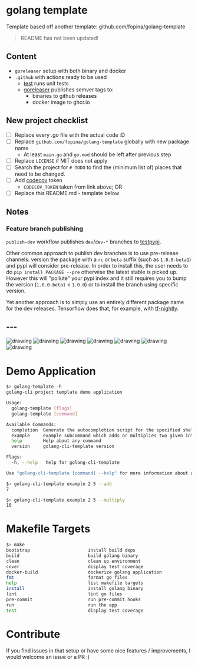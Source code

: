 # golang template

Template based off another template: github.com/fopina/golang-template

> README has not been updated!

## Content

* `goreleaser` setup with both binary and docker
* `.github` with actions ready to be used
    * [test](.github/workflows/test.yml) runs unit tests
    * [goreleaser](.github/workflows/goreleaser.yml) publishes semver tags to:
      * binaries to github releases
      * docker image to ghcr.io

## New project checklist

* [ ] Replace every .go file with the actual code :D
* [ ] Replace `github.com/fopina/golang-template` globally with new package name
    * At least `main.go` and `go.mod` should be left after previous step
* [ ] Replace `LICENSE` if MIT does not apply
* [ ] Search the project for `# TODO` to find the (minimum list of) places that need to be changed.
* [ ] Add [codecov](https://app.codecov.io/github/fopina/) token
    * `CODECOV_TOKEN` taken from link above; OR
* [ ] Replace this README.md - template below

## Notes

### Feature branch publishing

`publish-dev` workflow publishes `dev`/`dev-*` branches to [testpypi](https://test.pypi.org).

Other common approach to publish dev branches is to use pre-release channels: version the package with a `rc` or `beta` suffix (such as `1.0.0-beta1`) and pypi will consider pre-release. In order to install this, the user needs to do `pip install PACKAGE --pre` otherwise the latest stable is picked up.  
However this will "pollute" your pypi index and it still requires you to bump the version (`1.0.0-beta1` < `1.0.0`) or to install the branch using specific version.

Yet another approach is to simply use an entirely different package name for the dev releases. Tensorflow does that, for example, with [tf-nightly](https://pypi.org/project/tf-nightly/).

## ---


<img src="https://github.com/fopina/golang-template/actions/workflows/test.yml/badge.svg" alt="drawing"/>
<img src="https://github.com/fopina/golang-template/actions/workflows/lint.yml/badge.svg" alt="drawing"/>
<img src="https://pkg.go.dev/badge/github.com/fopina/golang-template.svg" alt="drawing"/>
<img src="https://codecov.io/gh/FalcoSuessgott/golang-cli-template/branch/main/graph/badge.svg" alt="drawing"/>
<img src="https://img.shields.io/github/v/release/FalcoSuessgott/golang-cli-template" alt="drawing"/>
<img src="https://img.shields.io/docker/pulls/falcosuessgott/golang-cli-template" alt="drawing"/>
<img src="https://img.shields.io/github/downloads/FalcoSuessgott/golang-cli-template/total.svg" alt="drawing"/>
</div>


# Demo Application

```sh
$> golang-template -h
golang-cli project template demo application

Usage:
  golang-template [flags]
  golang-template [command]

Available Commands:
  completion  Generate the autocompletion script for the specified shell
  example     example subcommand which adds or multiplies two given integers
  help        Help about any command
  version     golang-cli-template version

Flags:
  -h, --help   help for golang-cli-template

Use "golang-cli-template [command] --help" for more information about a command.
```

```sh
$> golang-cli-template example 2 5 --add
7

$> golang-cli-template example 2 5 --multiply
10
```

# Makefile Targets
```sh
$> make
bootstrap                      install build deps
build                          build golang binary
clean                          clean up environment
cover                          display test coverage
docker-build                   dockerize golang application
fmt                            format go files
help                           list makefile targets
install                        install golang binary
lint                           lint go files
pre-commit                     run pre-commit hooks
run                            run the app
test                           display test coverage
```

# Contribute
If you find issues in that setup or have some nice features / improvements, I would welcome an issue or a PR :)
